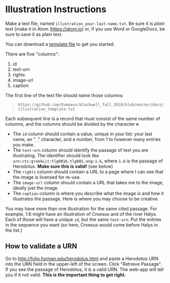 # Illustration Instructions

Make a text file, named `illustration_your-last-name.txt`. Be sure it is *plain text* (make it in Atom (<https://atom.io>) or, if you use Word or GoogleDocs, be sure to save it as plain text.

You can download a [template file](https://github.com/Eumaeus/blackwell_fall_2018/blob/master/docs/illustration_template.txt) to get you started.

There are five "columns":

1. id
1. text-urn
1. rights
1. image-url
1. caption

The first line of the text file should name those columns:

> `https://github.com/Eumaeus/blackwell_fall_2018/blob/master/docs/illustration_template.txt`

Each subsequent line is a record that must consist of the same number of columns, and the columns should be divided by the character `#`.

- The `id` column should contain a value, unique in your list: your last name, an "`_`" character, and a number, from 1 to however many entries you make.
- The `text-urn` column should identify the passage of text you are illustrating. The identifier should look like `urn:cts:greekLit:tlg0016.tlg001.eng:1.6`, where `1.6` is the passage of Herodotus. **Make sure this is valid!** (see below)
- The `rights` column should contain a URL to a page where I can see that the image is licensed for re-use.
- The `image-url` column should contain a URL that takes me to the image, ideally just the image.
- The `caption` column is where you describe what the image is and how it illustrates the passage. Here is where you may choose to be creative.

You may have more than one illustration for the same cited passage. For example, 1.6 might have an illustration of Croesus and of the river Halys. Each of those will have a unique `id`, but the same `text-urn`. Put the entries in the sequence you want (so here, Croesus would come before Halys in the list.)

## How to validate a URN

Go to <http://folio.furman.edu/herodotus.html> and paste a Herodotus URN into the URN field in the upper-left of the screen. Click "Retrieve Passage". If you see the passage of Herodotus, it is a valid URN. The web-app will tell you if it not valid. **This is the important thing to get right.**


